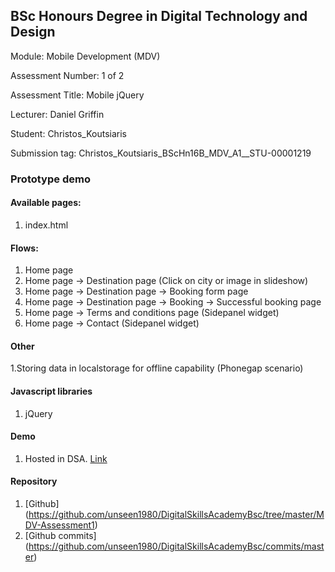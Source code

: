 ## BSc Honours Degree in Digital Technology and Design

Module: Mobile Development (MDV)

Assessment Number: 1 of 2

Assessment Title: Mobile jQuery

Lecturer: Daniel Griffin

Student: Christos_Koutsiaris

Submission tag: Christos_Koutsiaris_BScHn16B_MDV_A1__STU-00001219

### Prototype demo

#### Available pages:

1. index.html

#### Flows:

1. Home page
2. Home page -> Destination page (Click on city or image in slideshow)
3. Home page -> Destination page -> Booking form page
4. Home page -> Destination page -> Booking -> Successful booking page
5. Home page -> Terms and conditions page (Sidepanel widget)
6. Home page -> Contact (Sidepanel widget)

#### Other

1.Storing data in localstorage for offline capability (Phonegap scenario)

#### Javascript libraries

1. jQuery

#### Demo

1. Hosted in DSA. [Link](http://site232.digitalskillsacademy.me/MDV-Assessment1/)

#### Repository

1. [Github] (https://github.com/unseen1980/DigitalSkillsAcademyBsc/tree/master/MDV-Assessment1)
2. [Github commits] (https://github.com/unseen1980/DigitalSkillsAcademyBsc/commits/master)




